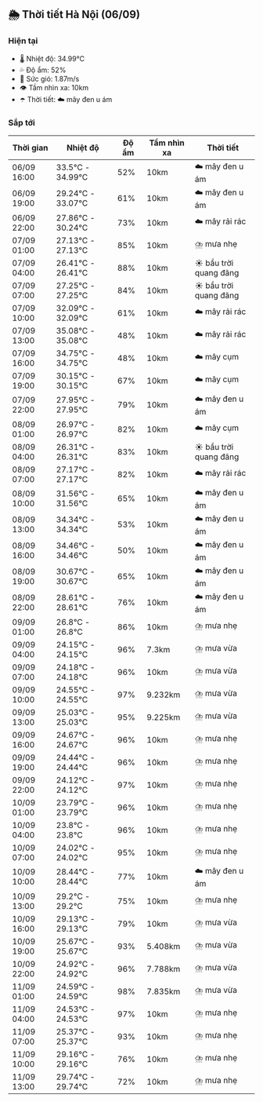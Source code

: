 ## 🌦️ Thời tiết Hà Nội (06/09)

### Hiện tại

- 🌡️ Nhiệt độ: 34.99℃
- 💦 Độ ẩm: 52%
- 💨 Sức gió: 1.87m/s
- 👁️ Tầm nhìn xa: 10km
- ☂️ Thời tiết: ☁️ mây đen u ám

### Sắp tới

| Thời gian | Nhiệt độ | Độ ẩm | Tầm nhìn xa | Thời tiết |
| --- | --- | --- | --- | --- |
| 06/09 16:00 | 33.5℃ - 34.99℃ | 52% | 10km | ☁️ mây đen u ám |
| 06/09 19:00 | 29.24℃ - 33.07℃ | 61% | 10km | ☁️ mây đen u ám |
| 06/09 22:00 | 27.86℃ - 30.24℃ | 73% | 10km | ☁️ mây rải rác |
| 07/09 01:00 | 27.13℃ - 27.13℃ | 85% | 10km | ⛈️ mưa nhẹ |
| 07/09 04:00 | 26.41℃ - 26.41℃ | 88% | 10km | ☀️ bầu trời quang đãng |
| 07/09 07:00 | 27.25℃ - 27.25℃ | 84% | 10km | ☀️ bầu trời quang đãng |
| 07/09 10:00 | 32.09℃ - 32.09℃ | 61% | 10km | ☁️ mây rải rác |
| 07/09 13:00 | 35.08℃ - 35.08℃ | 48% | 10km | ☁️ mây rải rác |
| 07/09 16:00 | 34.75℃ - 34.75℃ | 48% | 10km | ☁️ mây cụm |
| 07/09 19:00 | 30.15℃ - 30.15℃ | 67% | 10km | ☁️ mây cụm |
| 07/09 22:00 | 27.95℃ - 27.95℃ | 79% | 10km | ☁️ mây đen u ám |
| 08/09 01:00 | 26.97℃ - 26.97℃ | 82% | 10km | ☁️ mây cụm |
| 08/09 04:00 | 26.31℃ - 26.31℃ | 83% | 10km | ☀️ bầu trời quang đãng |
| 08/09 07:00 | 27.17℃ - 27.17℃ | 82% | 10km | ☁️ mây rải rác |
| 08/09 10:00 | 31.56℃ - 31.56℃ | 65% | 10km | ☁️ mây đen u ám |
| 08/09 13:00 | 34.34℃ - 34.34℃ | 53% | 10km | ☁️ mây đen u ám |
| 08/09 16:00 | 34.46℃ - 34.46℃ | 50% | 10km | ☁️ mây đen u ám |
| 08/09 19:00 | 30.67℃ - 30.67℃ | 65% | 10km | ☁️ mây đen u ám |
| 08/09 22:00 | 28.61℃ - 28.61℃ | 76% | 10km | ☁️ mây đen u ám |
| 09/09 01:00 | 26.8℃ - 26.8℃ | 86% | 10km | ⛈️ mưa nhẹ |
| 09/09 04:00 | 24.15℃ - 24.15℃ | 96% | 7.3km | ⛈️ mưa vừa |
| 09/09 07:00 | 24.18℃ - 24.18℃ | 96% | 10km | ⛈️ mưa vừa |
| 09/09 10:00 | 24.55℃ - 24.55℃ | 97% | 9.232km | ⛈️ mưa vừa |
| 09/09 13:00 | 25.03℃ - 25.03℃ | 95% | 9.225km | ⛈️ mưa vừa |
| 09/09 16:00 | 24.67℃ - 24.67℃ | 96% | 10km | ⛈️ mưa nhẹ |
| 09/09 19:00 | 24.44℃ - 24.44℃ | 96% | 10km | ⛈️ mưa nhẹ |
| 09/09 22:00 | 24.12℃ - 24.12℃ | 97% | 10km | ⛈️ mưa nhẹ |
| 10/09 01:00 | 23.79℃ - 23.79℃ | 96% | 10km | ⛈️ mưa nhẹ |
| 10/09 04:00 | 23.8℃ - 23.8℃ | 96% | 10km | ⛈️ mưa nhẹ |
| 10/09 07:00 | 24.02℃ - 24.02℃ | 95% | 10km | ⛈️ mưa nhẹ |
| 10/09 10:00 | 28.44℃ - 28.44℃ | 77% | 10km | ☁️ mây đen u ám |
| 10/09 13:00 | 29.2℃ - 29.2℃ | 75% | 10km | ⛈️ mưa nhẹ |
| 10/09 16:00 | 29.13℃ - 29.13℃ | 79% | 10km | ⛈️ mưa vừa |
| 10/09 19:00 | 25.67℃ - 25.67℃ | 93% | 5.408km | ⛈️ mưa vừa |
| 10/09 22:00 | 24.92℃ - 24.92℃ | 96% | 7.788km | ⛈️ mưa vừa |
| 11/09 01:00 | 24.59℃ - 24.59℃ | 98% | 7.835km | ⛈️ mưa vừa |
| 11/09 04:00 | 24.53℃ - 24.53℃ | 97% | 10km | ⛈️ mưa nhẹ |
| 11/09 07:00 | 25.37℃ - 25.37℃ | 93% | 10km | ⛈️ mưa nhẹ |
| 11/09 10:00 | 29.16℃ - 29.16℃ | 76% | 10km | ⛈️ mưa nhẹ |
| 11/09 13:00 | 29.74℃ - 29.74℃ | 72% | 10km | ⛈️ mưa nhẹ |
